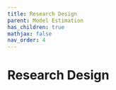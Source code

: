 ```yaml
---
title: Research Design
parent: Model Estimation
has_children: true
mathjax: false
nav_order: 4
---
```


# Research Design
